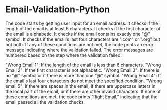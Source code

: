 # Email-Validation-Python
The code starts by getting user input for an email address.
It checks if the length of the email is at least 6 characters.
It checks if the first character of the email is alphabetic.
It checks if the email contains exactly one "@" symbol.
It checks if the email's last four characters are ".com" or ".org" but not both.
If any of these conditions are not met, the code prints an error message indicating where the validation failed. The error messages are numbered based on the step where the validation failed:

"Wrong Email 1": If the length of the email is less than 6 characters.
"Wrong Email 2": If the first character is not alphabetic.
"Wrong Email 3": If there is no "@" symbol or if there is more than one "@" symbol.
"Wrong Email 4": If the email's last four characters do not meet the specified condition.
"Wrong email 5": If there are spaces in the email, if there are uppercase letters in the local part of the email, or if there are other invalid characters.
If none of these conditions are met, the code prints "Right Email," indicating that the email passed all the validation checks.
